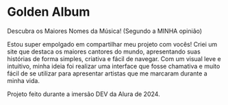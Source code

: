 # Golden Album
Descubra os Maiores Nomes da Música! (Segundo a MINHA opinião)

Estou super empolgado em compartilhar meu projeto com vocês! Criei um site que destaca os maiores cantores do mundo, apresentando suas histórias de forma simples, criativa e fácil de navegar. Com um visual leve e intuitivo, minha ideia foi realizar uma interface que fosse chamativa e muito fácil de se utilizar para apresentar artistas que me marcaram durante a minha vida.

Projeto feito durante a imersão DEV da Alura de 2024.
